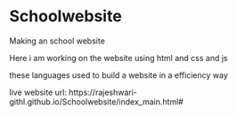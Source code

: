 # Schoolwebsite
Making an school website 
<p> Here i am working on the website  using html and css and js </p>
<p> these languages used to build a website in a efficiency way </p>
live website url: https://rajeshwari-githl.github.io/Schoolwebsite/index_main.html#
